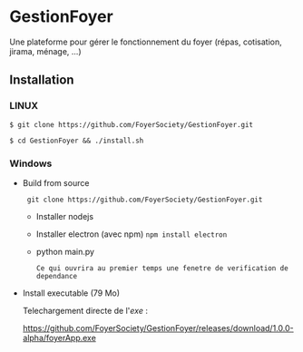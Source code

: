 # GestionFoyer
Une plateforme pour gérer le fonctionnement du foyer (répas, cotisation, jirama,  ménage, ...)


## Installation

### LINUX 

`$ git clone https://github.com/FoyerSociety/GestionFoyer.git`
 
`$ cd GestionFoyer && ./install.sh`


### Windows 
- Build from source
  
  ` git clone https://github.com/FoyerSociety/GestionFoyer.git`
  
    * Installer nodejs
    * Installer electron (avec npm) `npm install electron `
    * python main.py 
    
          Ce qui ouvrira au premier temps une fenetre de verification de dependance
    
 - Install executable (79 Mo)
 
    Telechargement directe de l'*exe* : 
    
    https://github.com/FoyerSociety/GestionFoyer/releases/download/1.0.0-alpha/foyerApp.exe
  
  
  ` `
  
  

